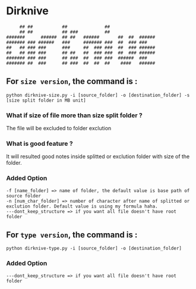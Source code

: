 # Dirknive
```
     ## ##           ##              ##                     
     ## ##           ## ###          ##                 
#######      ######  ## ##   ######       ##  ##  ######
####### ### ######   ###     ####### ###  ##  ### ### 
##   ## ### ###      ###     ##  ### ###  ##  ### ######
##   ## ### ###      ## ##   ##  ### ###  ##  ### ######
####### ### ###      ## ###  ##  ### ###  ######  ###
####### ##  ###      ## ###  ##  ##  ##    ####   ######
```

## For `size version`, the command is : 
```
python dirknive-size.py -i [source_folder] -o [destination_folder] -s [size split folder in MB unit]
```

### What if size of file more than size split folder ?
The file will be excluded to folder exclution

### What is good feature ?
It will resulted good notes inside splitted or exclution folder with size of the folder. 

### Added Option
```
-f [name_folder] => name of folder, the default value is base path of source folder 
-n [num_char_folder] => number of character after name of splitted or exclution folder. Default value is using my formula haha.
---dont_keep_structure => if you want all file doesn't have root folder
```

## For `type version`, the command is : 
```
python dirknive-type.py -i [source_folder] -o [destination_folder]
```
### Added Option

`---dont_keep_structure => if you want all file doesn't have root folder`





